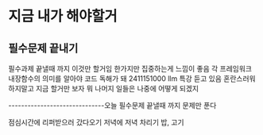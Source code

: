 # 지금 내가 해야할거


## 필수문제 끝내기 

필수과제 끝낼때 까지 이것만 할거임 
한가지만 집중하는게 느낌이 좋음 
각 프레임워크 내장함수의 의미를 알아야 코드 독해가 돼
2411151000 llm 특강 듣고 있음
혼란스러워하지말고 지금 할거만 보자
뭐 나머지 일들은 나중에 어떻게 되겠지





------------------------------오늘 필수문제 끝낼때 까지 문제만 푼다

점심시간에 리퍼받으러 갔다오기
저녁에 저녁 차리기 밥, 고기 


